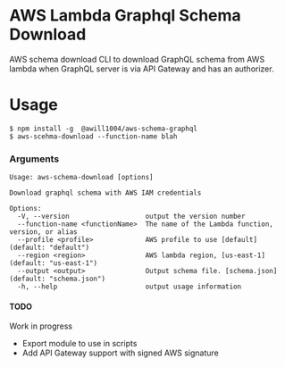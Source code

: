 # AWS Lambda Graphql Schema Download

AWS schema download CLI to download GraphQL schema from AWS lambda when GraphQL server is via API Gateway and has an authorizer.

# Usage

```sh-session
$ npm install -g  @awill1004/aws-schema-graphql
$ aws-scehma-download --function-name blah
```

### Arguments

```
Usage: aws-schema-download [options]

Download graphql schema with AWS IAM credentials

Options:
  -V, --version                   output the version number
  --function-name <functionName>  The name of the Lambda function, version, or alias
  --profile <profile>             AWS profile to use [default] (default: "default")
  --region <region>               AWS lambda region, [us-east-1] (default: "us-east-1")
  --output <output>               Output schema file. [schema.json] (default: "schema.json")
  -h, --help                      output usage information
```


#### TODO

Work in progress
* Export module to use in scripts
* Add API Gateway support with signed AWS signature
